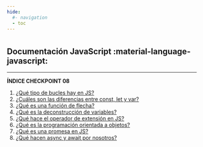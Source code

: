 ```yaml
---
hide:
  #- navigation
  - toc
---
```


#

[<h1 class="title-index">Checkpoint 08</h1>]: # 

## <h2 class="description-index">Documentación JavaScript :material-language-javascript:</h2>
<hr>

**ÍNDICE CHECKPOINT 08**

  1. [¿Qué tipo de bucles hay en JS?](bucles-js.md)
  2. [¿Cuáles son las diferencias entre const, let y var?](variables-js.md)
  3. [¿Qué es una función de flecha?](funcion-flecha-js.md)
  4. [¿Qué es la deconstrucción de variables?](deconstruccion-de-variables-js.md)
  5. [¿Qué hace el operador de extensión en JS?](operador-de-extension-js.md)
  6. [¿Qué es la programación orientada a objetos?](que-es-poo-js.md)
  7. [¿Qué es una promesa en JS?](promesa-js.md)
  8. [¿Qué hacen async y await por nosotros?](async-await-js.md)
<br>
<br>
